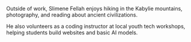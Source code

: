 Outside of work, Slimene Fellah enjoys hiking in the Kabylie mountains, photography, and reading about ancient civilizations.

He also volunteers as a coding instructor at local youth tech workshops, helping students build websites and basic AI models.
